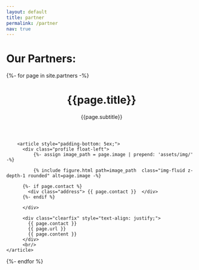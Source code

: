 ```yaml
---
layout: default
title: partner
permalink: /partner
nav: true
---
```


<h1> Our Partners: </h1>

{%- for page in site.partners -%}
  <div class="post">
        <header class="post-header">
          <h1 class="post-title">{{page.title}}</h1>
		  <p>{{page.subtitle}}</p>
        </header>

        <article style="padding-bottom: 5ex;">
          <div class="profile float-left">
              {%- assign image_path = page.image | prepend: 'assets/img/' -%}

              {% include figure.html path=image_path  class="img-fluid z-depth-1 rounded" alt=page.image -%}

          {%- if page.contact %} 
            <div class="address"> {{ page.contact }}  </div>
          {%- endif %}

          </div>

          <div class="clearfix" style="text-align: justify;">
            {{ page.contact }}
            {{ page.url }}
            {{ page.content }}                          
          </div>
		  <br/>
	</article>
</div>
{%- endfor %}
